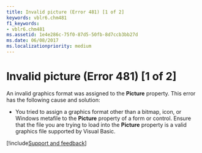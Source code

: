 ```yaml
---
title: Invalid picture (Error 481) [1 of 2]
keywords: vblr6.chm481
f1_keywords:
- vblr6.chm481
ms.assetid: 1e4e286c-75f0-87d5-50fb-8d7ccb3bb27d
ms.date: 06/08/2017
ms.localizationpriority: medium
---
```



# Invalid picture (Error 481) [1 of 2]

An invalid graphics format was assigned to the **Picture** property. This error has the following cause and solution:



- You tried to assign a graphics format other than a bitmap, icon, or Windows metafile to the **Picture** property of a form or control. Ensure that the file you are trying to load into the **Picture** property is a valid graphics file supported by Visual Basic.

[!include[Support and feedback](~/includes/feedback-boilerplate.md)]